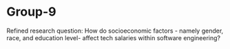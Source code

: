 # Group-9
Refined research question: How do socioeconomic factors - namely gender, race, and education level- affect tech salaries within software engineering?

